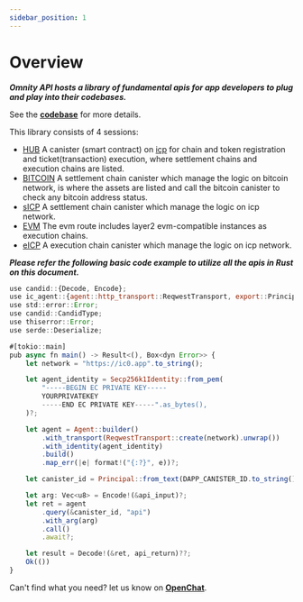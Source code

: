 ```yaml
---
sidebar_position: 1
---
```


# Overview

***Omnity API hosts a library of fundamental apis for app developers to plug and play into their codebases.***

See the **[codebase](https://github.com/octopus-network/omnity-interoperability)** for more details. 

This library consists of 4 sessions:

- [HUB](https://omnity-docs.vercel.app/docs/hub) A canister (smart contract) on [icp](https://internetcomputer.org/) for chain and token registration and ticket(transaction) execution, where settlement chains and execution chains are listed.
- [BITCOIN](https://omnity-docs.vercel.app/docs/bitcoin) A settlement chain canister which manage the logic on bitcoin network, is where the assets are listed and call the bitcoin canister to check any bitcoin address status.
- [sICP](https://omnity-docs.vercel.app/docs/eicp) A settlement chain canister which manage the logic on icp network.
- [EVM](https://omnity-docs.vercel.app/docs/evm) The evm route includes layer2 evm-compatible instances as execution chains.
- [eICP](https://omnity-docs.vercel.app/docs/eicp) A execution chain canister which manage the logic on icp network.

***Please refer the following basic code example to utilize all the apis in Rust on this document.***
```jsx title="Rust"
use candid::{Decode, Encode};
use ic_agent::{agent::http_transport::ReqwestTransport, export::Principal, identity::Secp256k1Identity, Agent};
use std::error::Error;
use candid::CandidType;
use thiserror::Error;
use serde::Deserialize;

#[tokio::main]
pub async fn main() -> Result<(), Box<dyn Error>> {
	let network = "https://ic0.app".to_string();

	let agent_identity = Secp256k1Identity::from_pem(
		"-----BEGIN EC PRIVATE KEY-----
		YOURPRIVATEKEY
		-----END EC PRIVATE KEY-----".as_bytes(),
	)?;

	let agent = Agent::builder()
		.with_transport(ReqwestTransport::create(network).unwrap())
		.with_identity(agent_identity)
		.build()
		.map_err(|e| format!("{:?}", e))?;

	let canister_id = Principal::from_text(DAPP_CANISTER_ID.to_string())?;

	let arg: Vec<u8> = Encode!(&api_input)?;
	let ret = agent
		.query(&canister_id, "api")
		.with_arg(arg)
		.call()
		.await?;

	let result = Decode!(&ret, api_return)??;
	Ok(())
}
```

Can't find what you need? let us know on **[OpenChat](https://oc.app/community/o5uz6-dqaaa-aaaar-bhnia-cai/channel/209373796018851818071085429101874032721/)**.